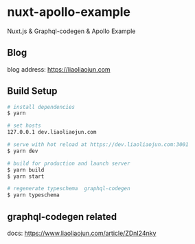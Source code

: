 # nuxt-apollo-example
Nuxt.js &amp; Graphql-codegen &amp; Apollo Example

## Blog
blog address: https://liaoliaojun.com

## Build Setup

``` bash
# install dependencies
$ yarn

# set hosts
127.0.0.1 dev.liaoliaojun.com

# serve with hot reload at https://dev.liaoliaojun.com:3001
$ yarn dev

# build for production and launch server
$ yarn build
$ yarn start

# regenerate typeschema  graphql-codegen
$ yarn typeschema
```

## graphql-codegen related
docs: https://www.liaoliaojun.com/article/ZDnI24nky
